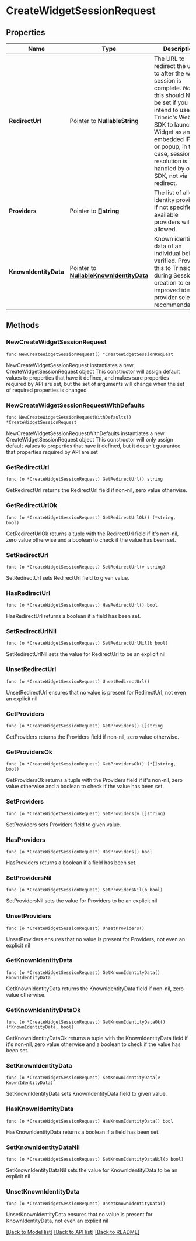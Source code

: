 # CreateWidgetSessionRequest

## Properties

Name | Type | Description | Notes
------------ | ------------- | ------------- | -------------
**RedirectUrl** | Pointer to **NullableString** | The URL to redirect the user to after the widget session is complete.                *Note*: this should NOT be set if you intend to use Trinsic&#39;s Web UI SDK to launch the Widget  as an embedded iFrame or popup; in that case, session resolution is handled by our SDK, not via redirect. | [optional] 
**Providers** | Pointer to **[]string** | The list of allowed identity providers. If not specified, all available providers will be allowed. | [optional] 
**KnownIdentityData** | Pointer to [**NullableKnownIdentityData**](KnownIdentityData.md) | Known identity data of an individual being verified.                Provide this to Trinsic during Session creation to enable improved identity provider selection recommendations. | [optional] 

## Methods

### NewCreateWidgetSessionRequest

`func NewCreateWidgetSessionRequest() *CreateWidgetSessionRequest`

NewCreateWidgetSessionRequest instantiates a new CreateWidgetSessionRequest object
This constructor will assign default values to properties that have it defined,
and makes sure properties required by API are set, but the set of arguments
will change when the set of required properties is changed

### NewCreateWidgetSessionRequestWithDefaults

`func NewCreateWidgetSessionRequestWithDefaults() *CreateWidgetSessionRequest`

NewCreateWidgetSessionRequestWithDefaults instantiates a new CreateWidgetSessionRequest object
This constructor will only assign default values to properties that have it defined,
but it doesn't guarantee that properties required by API are set

### GetRedirectUrl

`func (o *CreateWidgetSessionRequest) GetRedirectUrl() string`

GetRedirectUrl returns the RedirectUrl field if non-nil, zero value otherwise.

### GetRedirectUrlOk

`func (o *CreateWidgetSessionRequest) GetRedirectUrlOk() (*string, bool)`

GetRedirectUrlOk returns a tuple with the RedirectUrl field if it's non-nil, zero value otherwise
and a boolean to check if the value has been set.

### SetRedirectUrl

`func (o *CreateWidgetSessionRequest) SetRedirectUrl(v string)`

SetRedirectUrl sets RedirectUrl field to given value.

### HasRedirectUrl

`func (o *CreateWidgetSessionRequest) HasRedirectUrl() bool`

HasRedirectUrl returns a boolean if a field has been set.

### SetRedirectUrlNil

`func (o *CreateWidgetSessionRequest) SetRedirectUrlNil(b bool)`

 SetRedirectUrlNil sets the value for RedirectUrl to be an explicit nil

### UnsetRedirectUrl
`func (o *CreateWidgetSessionRequest) UnsetRedirectUrl()`

UnsetRedirectUrl ensures that no value is present for RedirectUrl, not even an explicit nil
### GetProviders

`func (o *CreateWidgetSessionRequest) GetProviders() []string`

GetProviders returns the Providers field if non-nil, zero value otherwise.

### GetProvidersOk

`func (o *CreateWidgetSessionRequest) GetProvidersOk() (*[]string, bool)`

GetProvidersOk returns a tuple with the Providers field if it's non-nil, zero value otherwise
and a boolean to check if the value has been set.

### SetProviders

`func (o *CreateWidgetSessionRequest) SetProviders(v []string)`

SetProviders sets Providers field to given value.

### HasProviders

`func (o *CreateWidgetSessionRequest) HasProviders() bool`

HasProviders returns a boolean if a field has been set.

### SetProvidersNil

`func (o *CreateWidgetSessionRequest) SetProvidersNil(b bool)`

 SetProvidersNil sets the value for Providers to be an explicit nil

### UnsetProviders
`func (o *CreateWidgetSessionRequest) UnsetProviders()`

UnsetProviders ensures that no value is present for Providers, not even an explicit nil
### GetKnownIdentityData

`func (o *CreateWidgetSessionRequest) GetKnownIdentityData() KnownIdentityData`

GetKnownIdentityData returns the KnownIdentityData field if non-nil, zero value otherwise.

### GetKnownIdentityDataOk

`func (o *CreateWidgetSessionRequest) GetKnownIdentityDataOk() (*KnownIdentityData, bool)`

GetKnownIdentityDataOk returns a tuple with the KnownIdentityData field if it's non-nil, zero value otherwise
and a boolean to check if the value has been set.

### SetKnownIdentityData

`func (o *CreateWidgetSessionRequest) SetKnownIdentityData(v KnownIdentityData)`

SetKnownIdentityData sets KnownIdentityData field to given value.

### HasKnownIdentityData

`func (o *CreateWidgetSessionRequest) HasKnownIdentityData() bool`

HasKnownIdentityData returns a boolean if a field has been set.

### SetKnownIdentityDataNil

`func (o *CreateWidgetSessionRequest) SetKnownIdentityDataNil(b bool)`

 SetKnownIdentityDataNil sets the value for KnownIdentityData to be an explicit nil

### UnsetKnownIdentityData
`func (o *CreateWidgetSessionRequest) UnsetKnownIdentityData()`

UnsetKnownIdentityData ensures that no value is present for KnownIdentityData, not even an explicit nil

[[Back to Model list]](../README.md#documentation-for-models) [[Back to API list]](../README.md#documentation-for-api-endpoints) [[Back to README]](../README.md)


